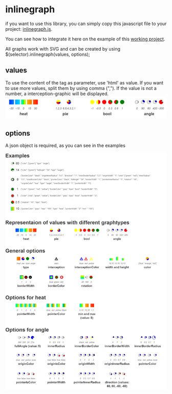 inlinegraph
===========
if you want to use this library, you can simply copy this javascript file to your project: [inlinegraph.js](./docs/inlinegraph.js).

You can see how to integrate it here on the example of this [working project](./docs).

All graphs work with SVG and can be created by using 
$(selector).inlinegraph(values, options);

values
------
To use the content of the tag as parameter, use 'html' as value. If you want to use more values, split them by using comma (","). If the value is not a number, a interception-graphic will be displayed.
![values](./img/inlinegraph_detail.png)

options
-------
A json object is required, as you can see in the examples

![options](./img/inlinegraph.png)
